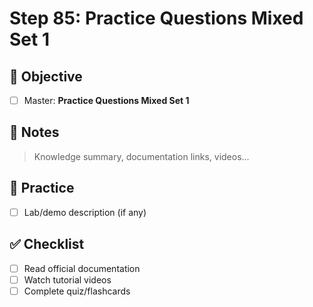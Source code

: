 # Step 85: Practice Questions Mixed Set 1

## 🎯 Objective
- [ ] Master: **Practice Questions Mixed Set 1**

## 📘 Notes
> Knowledge summary, documentation links, videos...

## 🧪 Practice
- [ ] Lab/demo description (if any)

## ✅ Checklist
- [ ] Read official documentation
- [ ] Watch tutorial videos
- [ ] Complete quiz/flashcards
